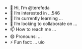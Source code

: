 - 👋 Hi, I’m @terefeda
- 👀 I’m interested in ...546
- 🌱 I’m currently learning ...
- 💞️ I’m looking to collaborate on ...
- 📫 How to reach me ...
- 😄 Pronouns: ...
- ⚡ Fun fact: ...
uio
<!---s
terefeda/terefeda is a ✨ special ✨ repository because its `READM123E.md` (this file) appears on your GitHub profile.
You can click the Preview link to take a look at your changes.sf
--->
